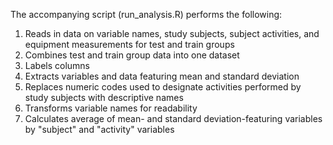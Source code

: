 The accompanying script (run_analysis.R) performs the following:

1. Reads in data on variable names, study subjects, subject activities, and equipment measurements for test and train groups
2. Combines test and train group data into one dataset
3. Labels columns
4. Extracts variables and data featuring mean and standard deviation
5. Replaces numeric codes used to designate activities performed by study subjects with descriptive names
6. Transforms variable names for readability
7. Calculates average of mean- and standard deviation-featuring variables by "subject" and "activity" variables
